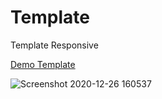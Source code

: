 # Template
Template Responsive

<a href="https://onysu.github.io/template/">Demo Template</a>

![Screenshot 2020-12-26 160537](https://user-images.githubusercontent.com/14862922/103148615-3ed7e400-4794-11eb-9f85-db61840ceb57.png)
